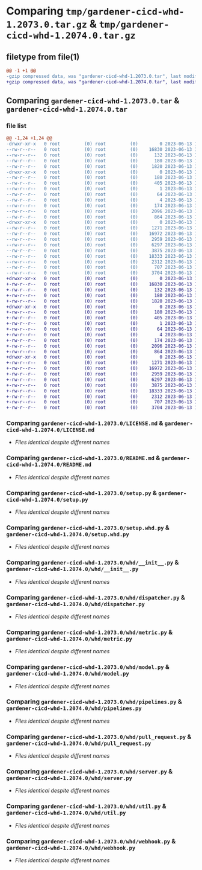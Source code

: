 # Comparing `tmp/gardener-cicd-whd-1.2073.0.tar.gz` & `tmp/gardener-cicd-whd-1.2074.0.tar.gz`

## filetype from file(1)

```diff
@@ -1 +1 @@
-gzip compressed data, was "gardener-cicd-whd-1.2073.0.tar", last modified: Tue Jun 13 13:15:37 2023, max compression
+gzip compressed data, was "gardener-cicd-whd-1.2074.0.tar", last modified: Tue Jun 13 14:01:00 2023, max compression
```

## Comparing `gardener-cicd-whd-1.2073.0.tar` & `gardener-cicd-whd-1.2074.0.tar`

### file list

```diff
@@ -1,24 +1,24 @@
-drwxr-xr-x   0 root         (0) root         (0)        0 2023-06-13 13:15:37.245252 gardener-cicd-whd-1.2073.0/
--rw-r--r--   0 root         (0) root         (0)    16830 2023-06-13 13:14:37.000000 gardener-cicd-whd-1.2073.0/LICENSE.md
--rw-r--r--   0 root         (0) root         (0)      132 2023-06-13 13:14:37.000000 gardener-cicd-whd-1.2073.0/NOTICE.md
--rw-r--r--   0 root         (0) root         (0)      180 2023-06-13 13:15:37.245252 gardener-cicd-whd-1.2073.0/PKG-INFO
--rw-r--r--   0 root         (0) root         (0)     1820 2023-06-13 13:14:37.000000 gardener-cicd-whd-1.2073.0/README.md
-drwxr-xr-x   0 root         (0) root         (0)        0 2023-06-13 13:15:37.241252 gardener-cicd-whd-1.2073.0/gardener_cicd_whd.egg-info/
--rw-r--r--   0 root         (0) root         (0)      180 2023-06-13 13:15:37.000000 gardener-cicd-whd-1.2073.0/gardener_cicd_whd.egg-info/PKG-INFO
--rw-r--r--   0 root         (0) root         (0)      405 2023-06-13 13:15:37.000000 gardener-cicd-whd-1.2073.0/gardener_cicd_whd.egg-info/SOURCES.txt
--rw-r--r--   0 root         (0) root         (0)        1 2023-06-13 13:15:37.000000 gardener-cicd-whd-1.2073.0/gardener_cicd_whd.egg-info/dependency_links.txt
--rw-r--r--   0 root         (0) root         (0)       64 2023-06-13 13:15:37.000000 gardener-cicd-whd-1.2073.0/gardener_cicd_whd.egg-info/requires.txt
--rw-r--r--   0 root         (0) root         (0)        4 2023-06-13 13:15:37.000000 gardener-cicd-whd-1.2073.0/gardener_cicd_whd.egg-info/top_level.txt
--rw-r--r--   0 root         (0) root         (0)      174 2023-06-13 13:15:37.245252 gardener-cicd-whd-1.2073.0/setup.cfg
--rw-r--r--   0 root         (0) root         (0)     2096 2023-06-13 13:14:37.000000 gardener-cicd-whd-1.2073.0/setup.py
--rw-r--r--   0 root         (0) root         (0)      864 2023-06-13 13:14:37.000000 gardener-cicd-whd-1.2073.0/setup.whd.py
-drwxr-xr-x   0 root         (0) root         (0)        0 2023-06-13 13:15:37.245252 gardener-cicd-whd-1.2073.0/whd/
--rw-r--r--   0 root         (0) root         (0)     1271 2023-06-13 13:14:37.000000 gardener-cicd-whd-1.2073.0/whd/__init__.py
--rw-r--r--   0 root         (0) root         (0)    16972 2023-06-13 13:14:37.000000 gardener-cicd-whd-1.2073.0/whd/dispatcher.py
--rw-r--r--   0 root         (0) root         (0)     2959 2023-06-13 13:14:37.000000 gardener-cicd-whd-1.2073.0/whd/metric.py
--rw-r--r--   0 root         (0) root         (0)     6297 2023-06-13 13:14:37.000000 gardener-cicd-whd-1.2073.0/whd/model.py
--rw-r--r--   0 root         (0) root         (0)     3875 2023-06-13 13:14:37.000000 gardener-cicd-whd-1.2073.0/whd/pipelines.py
--rw-r--r--   0 root         (0) root         (0)    18333 2023-06-13 13:14:37.000000 gardener-cicd-whd-1.2073.0/whd/pull_request.py
--rw-r--r--   0 root         (0) root         (0)     2312 2023-06-13 13:14:37.000000 gardener-cicd-whd-1.2073.0/whd/server.py
--rw-r--r--   0 root         (0) root         (0)      707 2023-06-13 13:14:37.000000 gardener-cicd-whd-1.2073.0/whd/util.py
--rw-r--r--   0 root         (0) root         (0)     3704 2023-06-13 13:14:37.000000 gardener-cicd-whd-1.2073.0/whd/webhook.py
+drwxr-xr-x   0 root         (0) root         (0)        0 2023-06-13 14:01:00.644721 gardener-cicd-whd-1.2074.0/
+-rw-r--r--   0 root         (0) root         (0)    16830 2023-06-13 14:00:03.000000 gardener-cicd-whd-1.2074.0/LICENSE.md
+-rw-r--r--   0 root         (0) root         (0)      132 2023-06-13 14:00:03.000000 gardener-cicd-whd-1.2074.0/NOTICE.md
+-rw-r--r--   0 root         (0) root         (0)      180 2023-06-13 14:01:00.644721 gardener-cicd-whd-1.2074.0/PKG-INFO
+-rw-r--r--   0 root         (0) root         (0)     1820 2023-06-13 14:00:03.000000 gardener-cicd-whd-1.2074.0/README.md
+drwxr-xr-x   0 root         (0) root         (0)        0 2023-06-13 14:01:00.640721 gardener-cicd-whd-1.2074.0/gardener_cicd_whd.egg-info/
+-rw-r--r--   0 root         (0) root         (0)      180 2023-06-13 14:01:00.000000 gardener-cicd-whd-1.2074.0/gardener_cicd_whd.egg-info/PKG-INFO
+-rw-r--r--   0 root         (0) root         (0)      405 2023-06-13 14:01:00.000000 gardener-cicd-whd-1.2074.0/gardener_cicd_whd.egg-info/SOURCES.txt
+-rw-r--r--   0 root         (0) root         (0)        1 2023-06-13 14:01:00.000000 gardener-cicd-whd-1.2074.0/gardener_cicd_whd.egg-info/dependency_links.txt
+-rw-r--r--   0 root         (0) root         (0)       64 2023-06-13 14:01:00.000000 gardener-cicd-whd-1.2074.0/gardener_cicd_whd.egg-info/requires.txt
+-rw-r--r--   0 root         (0) root         (0)        4 2023-06-13 14:01:00.000000 gardener-cicd-whd-1.2074.0/gardener_cicd_whd.egg-info/top_level.txt
+-rw-r--r--   0 root         (0) root         (0)      174 2023-06-13 14:01:00.644721 gardener-cicd-whd-1.2074.0/setup.cfg
+-rw-r--r--   0 root         (0) root         (0)     2096 2023-06-13 14:00:03.000000 gardener-cicd-whd-1.2074.0/setup.py
+-rw-r--r--   0 root         (0) root         (0)      864 2023-06-13 14:00:03.000000 gardener-cicd-whd-1.2074.0/setup.whd.py
+drwxr-xr-x   0 root         (0) root         (0)        0 2023-06-13 14:01:00.644721 gardener-cicd-whd-1.2074.0/whd/
+-rw-r--r--   0 root         (0) root         (0)     1271 2023-06-13 14:00:03.000000 gardener-cicd-whd-1.2074.0/whd/__init__.py
+-rw-r--r--   0 root         (0) root         (0)    16972 2023-06-13 14:00:03.000000 gardener-cicd-whd-1.2074.0/whd/dispatcher.py
+-rw-r--r--   0 root         (0) root         (0)     2959 2023-06-13 14:00:03.000000 gardener-cicd-whd-1.2074.0/whd/metric.py
+-rw-r--r--   0 root         (0) root         (0)     6297 2023-06-13 14:00:03.000000 gardener-cicd-whd-1.2074.0/whd/model.py
+-rw-r--r--   0 root         (0) root         (0)     3875 2023-06-13 14:00:03.000000 gardener-cicd-whd-1.2074.0/whd/pipelines.py
+-rw-r--r--   0 root         (0) root         (0)    18333 2023-06-13 14:00:03.000000 gardener-cicd-whd-1.2074.0/whd/pull_request.py
+-rw-r--r--   0 root         (0) root         (0)     2312 2023-06-13 14:00:03.000000 gardener-cicd-whd-1.2074.0/whd/server.py
+-rw-r--r--   0 root         (0) root         (0)      707 2023-06-13 14:00:03.000000 gardener-cicd-whd-1.2074.0/whd/util.py
+-rw-r--r--   0 root         (0) root         (0)     3704 2023-06-13 14:00:03.000000 gardener-cicd-whd-1.2074.0/whd/webhook.py
```

### Comparing `gardener-cicd-whd-1.2073.0/LICENSE.md` & `gardener-cicd-whd-1.2074.0/LICENSE.md`

 * *Files identical despite different names*

### Comparing `gardener-cicd-whd-1.2073.0/README.md` & `gardener-cicd-whd-1.2074.0/README.md`

 * *Files identical despite different names*

### Comparing `gardener-cicd-whd-1.2073.0/setup.py` & `gardener-cicd-whd-1.2074.0/setup.py`

 * *Files identical despite different names*

### Comparing `gardener-cicd-whd-1.2073.0/setup.whd.py` & `gardener-cicd-whd-1.2074.0/setup.whd.py`

 * *Files identical despite different names*

### Comparing `gardener-cicd-whd-1.2073.0/whd/__init__.py` & `gardener-cicd-whd-1.2074.0/whd/__init__.py`

 * *Files identical despite different names*

### Comparing `gardener-cicd-whd-1.2073.0/whd/dispatcher.py` & `gardener-cicd-whd-1.2074.0/whd/dispatcher.py`

 * *Files identical despite different names*

### Comparing `gardener-cicd-whd-1.2073.0/whd/metric.py` & `gardener-cicd-whd-1.2074.0/whd/metric.py`

 * *Files identical despite different names*

### Comparing `gardener-cicd-whd-1.2073.0/whd/model.py` & `gardener-cicd-whd-1.2074.0/whd/model.py`

 * *Files identical despite different names*

### Comparing `gardener-cicd-whd-1.2073.0/whd/pipelines.py` & `gardener-cicd-whd-1.2074.0/whd/pipelines.py`

 * *Files identical despite different names*

### Comparing `gardener-cicd-whd-1.2073.0/whd/pull_request.py` & `gardener-cicd-whd-1.2074.0/whd/pull_request.py`

 * *Files identical despite different names*

### Comparing `gardener-cicd-whd-1.2073.0/whd/server.py` & `gardener-cicd-whd-1.2074.0/whd/server.py`

 * *Files identical despite different names*

### Comparing `gardener-cicd-whd-1.2073.0/whd/util.py` & `gardener-cicd-whd-1.2074.0/whd/util.py`

 * *Files identical despite different names*

### Comparing `gardener-cicd-whd-1.2073.0/whd/webhook.py` & `gardener-cicd-whd-1.2074.0/whd/webhook.py`

 * *Files identical despite different names*

